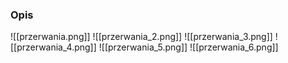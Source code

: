 ### Opis

![[przerwania.png]]
![[przerwania_2.png]]
![[przerwania_3.png]]
![[przerwania_4.png]]
![[przerwania_5.png]]
![[przerwania_6.png]]